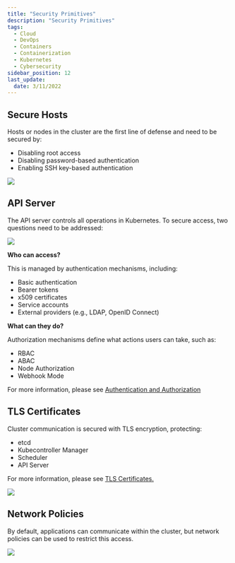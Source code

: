 ```yaml
---
title: "Security Primitives"
description: "Security Primitives"
tags: 
  - Cloud
  - DevOps
  - Containers
  - Containerization
  - Kubernetes
  - Cybersecurity
sidebar_position: 12
last_update:
  date: 3/11/2022
---
```



## Secure Hosts

Hosts or nodes in the cluster are the first line of defense and need to be secured by:

- Disabling root access
- Disabling password-based authentication
- Enabling SSH key-based authentication

<div class='img-center'>

![](/img/docs/securehosts.png)  

</div>

## API Server

The API server controls all operations in Kubernetes. To secure access, two questions need to be addressed:

<div class='img-center'>

![](/img/docs/apiserversecure.png)  

</div>

**Who can access?**  

This is managed by authentication mechanisms, including:

- Basic authentication
- Bearer tokens
- x509 certificates
- Service accounts
- External providers (e.g., LDAP, OpenID Connect)

**What can they do?**  

Authorization mechanisms define what actions users can take, such as:

- RBAC
- ABAC
- Node Authorization
- Webhook Mode

For more information, please see [Authentication and Authorization](/docs/015-Containerization/031-Cluster-Hardening/013-Kubernetes-Security-authentication-authorization.md)


## TLS Certificates

Cluster communication is secured with TLS encryption, protecting:

- etcd
- Kubecontroller Manager
- Scheduler
- API Server

For more information, please see [TLS Certificates.](/docs/015-Containerization/031-Cluster-Hardening/018-Kubernetes-Security-tls-certificates.md)


<div class='img-center'>

![](/img/docs/securitytlscerts.png)  

</div>

## Network Policies

By default, applications can communicate within the cluster, but network policies can be used to restrict this access.


<div class='img-center'>

![](/img/docs/networkpoliciessamplediagram.png)  

</div>
